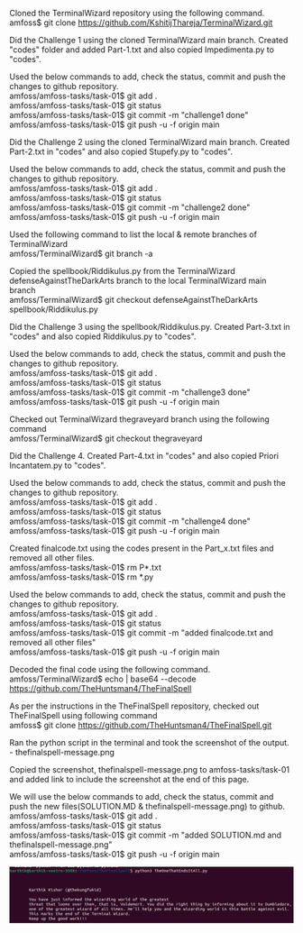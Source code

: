 Cloned the TerminalWizard repository using the following command.<br/>
amfoss$ git clone https://github.com/KshitijThareja/TerminalWizard.git<br/>

Did the Challenge 1 using the cloned TerminalWizard main branch. Created "codes" folder and added Part-1.txt and also copied Impedimenta.py to "codes".<br/>

Used the below commands to add, check the status, commit and push the changes to github repository.<br/>
amfoss/amfoss-tasks/task-01$ git add .<br/>
amfoss/amfoss-tasks/task-01$ git status<br/>
amfoss/amfoss-tasks/task-01$ git commit -m "challenge1 done"<br/>
amfoss/amfoss-tasks/task-01$ git push -u -f origin main<br/>

Did the Challenge 2 using the cloned TerminalWizard main branch. Created Part-2.txt in "codes" and also copied Stupefy.py to "codes".<br/>

Used the below commands to add, check the status, commit and push the changes to github repository.<br/>
amfoss/amfoss-tasks/task-01$ git add .<br/>
amfoss/amfoss-tasks/task-01$ git status<br/>
amfoss/amfoss-tasks/task-01$ git commit -m "challenge2 done"<br/>
amfoss/amfoss-tasks/task-01$ git push -u -f origin main<br/>

Used the following command to list the local & remote branches of TerminalWizard<br/>
amfoss/TerminalWizard$ git branch -a<br/>

Copied the spellbook/Riddikulus.py from the TerminalWizard defenseAgainstTheDarkArts branch to the local TerminalWizard main branch<br/>
amfoss/TerminalWizard$ git checkout defenseAgainstTheDarkArts spellbook/Riddikulus.py<br/>

Did the Challenge 3 using the spellbook/Riddikulus.py. Created Part-3.txt in "codes" and also copied Riddikulus.py to "codes".<br/>

Used the below commands to add, check the status, commit and push the changes to github repository.<br/>
amfoss/amfoss-tasks/task-01$ git add .<br/>
amfoss/amfoss-tasks/task-01$ git status<br/>
amfoss/amfoss-tasks/task-01$ git commit -m "challenge3 done"<br/>
amfoss/amfoss-tasks/task-01$ git push -u -f origin main<br/>

Checked out TerminalWizard thegraveyard branch using the following command<br/>
amfoss/TerminalWizard$ git checkout thegraveyard<br/>

Did the Challenge 4.  Created Part-4.txt in "codes" and also copied Priori Incantatem.py to "codes".<br/>

Used the below commands to add, check the status, commit and push the changes to github repository.<br/>
amfoss/amfoss-tasks/task-01$ git add .<br/>
amfoss/amfoss-tasks/task-01$ git status<br/>
amfoss/amfoss-tasks/task-01$ git commit -m "challenge4 done"<br/>
amfoss/amfoss-tasks/task-01$ git push -u -f origin main<br/>

Created finalcode.txt using the codes present in the Part_x.txt files and removed all other files.<br/>
amfoss/amfoss-tasks/task-01$ rm P*.txt<br/>
amfoss/amfoss-tasks/task-01$ rm *.py<br/>

Used the below commands to add, check the status, commit and push the changes to github repository.<br/>
amfoss/amfoss-tasks/task-01$ git add .<br/>
amfoss/amfoss-tasks/task-01$ git status<br/>
amfoss/amfoss-tasks/task-01$ git commit -m "added finalcode.txt and removed all other files"<br/>
amfoss/amfoss-tasks/task-01$ git push -u -f origin main<br/>

Decoded the final code using the following command.<br/>
amfoss/TerminalWizard$ echo <base64EncodedString> | base64 --decode<br/>
https://github.com/TheHuntsman4/TheFinalSpell<br/>

As per the instructions in the TheFinalSpell repository, checked out TheFinalSpell using following command<br/>
amfoss$ git clone https://github.com/TheHuntsman4/TheFinalSpell.git<br/>

Ran the python script in the terminal and took the screenshot of the output. - thefinalspell-message.png<br/>

Copied the screenshot, thefinalspell-message.png to amfoss-tasks/task-01 and added link to include the screenshot at the end of this page.<br/>

We will use the below commands to add, check the status, commit and push the new files(SOLUTION.MD & thefinalspell-message.png) to github.<br/>
amfoss/amfoss-tasks/task-01$ git add .<br/>
amfoss/amfoss-tasks/task-01$ git status<br/>
amfoss/amfoss-tasks/task-01$ git commit -m "added SOLUTION.md and thefinalspell-message.png"<br/>
amfoss/amfoss-tasks/task-01$ git push -u -f origin main<br/>

![The Final Spell Message](/task-01/thefinalspell-message.png "The Final Spell Message")



